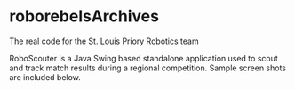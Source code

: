 # roborebelsArchives
The real code for the St. Louis Priory Robotics team

RoboScouter is a Java Swing based standalone application used to scout and track match results during a regional competition.  Sample screen shots are included below.
